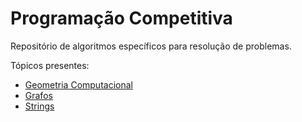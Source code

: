 
# Programação Competitiva

Repositório de algoritmos específicos  para resolução de problemas.

Tópicos presentes:

- [Geometria Computacional](Geometria%20Computacional) 
- [Grafos](Grafos)
- [Strings](Strings)
